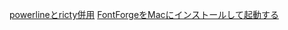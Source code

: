 
[powerlineとricty併用](https://qiita.com/park-jh/items/3c5b9b4aa5619a3631b3)
[FontForgeをMacにインストールして起動する]( https://qiita.com/xiaca/items/94984e2c63800fe4c3d )
